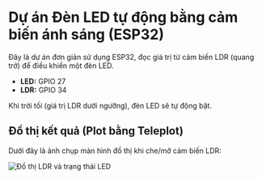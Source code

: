 # Dự án Đèn LED tự động bằng cảm biến ánh sáng (ESP32)

Đây là dự án đơn giản sử dụng ESP32, đọc giá trị từ cảm biến LDR (quang trở) để điều khiển một đèn LED.

- **LED:** GPIO 27
- **LDR:** GPIO 34

Khi trời tối (giá trị LDR dưới ngưỡng), đèn LED sẽ tự động bật.

## Đồ thị kết quả (Plot bằng Teleplot)

Dưới đây là ảnh chụp màn hình đồ thị khi che/mở cảm biến LDR:

![Đồ thị LDR và trạng thái LED](1.png)